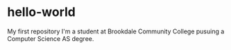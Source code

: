 # hello-world
My first repository
I'm a student at Brookdale Community College pusuing a Computer Science AS degree.

